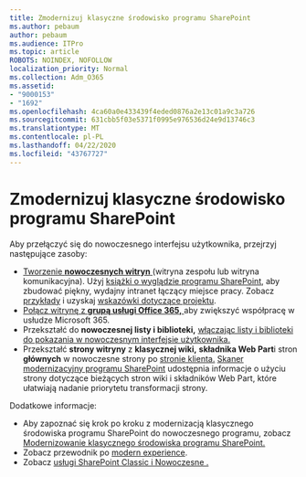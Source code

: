 ```yaml
---
title: Zmodernizuj klasyczne środowisko programu SharePoint
ms.author: pebaum
author: pebaum
ms.audience: ITPro
ms.topic: article
ROBOTS: NOINDEX, NOFOLLOW
localization_priority: Normal
ms.collection: Adm_O365
ms.assetid:
- "9000153"
- "1692"
ms.openlocfilehash: 4ca60a0e433439f4eded0876a2e13c01a9c3a726
ms.sourcegitcommit: 631cbb5f03e5371f0995e976536d24e9d13746c3
ms.translationtype: MT
ms.contentlocale: pl-PL
ms.lasthandoff: 04/22/2020
ms.locfileid: "43767727"
---
```

# <a name="modernize-your-classic-sharepoint-experience"></a>Zmodernizuj klasyczne środowisko programu SharePoint

Aby przełączyć się do nowoczesnego interfejsu użytkownika, przejrzyj następujące zasoby:

- [Tworzenie **nowoczesnych witryn** ](https://support.office.com/article/create-a-team-site-in-sharepoint-ef10c1e7-15f3-42a3-98aa-b5972711777d) (witryna zespołu lub witryna komunikacyjna). Użyj [książki o wyglądzie programu SharePoint,](https://lookbook.microsoft.com/assets/SharePoint_lookbook_2019.pdf) aby zbudować piękny, wydajny intranet łączący miejsce pracy. Zobacz [przykłady](https://lookbook.microsoft.com/) i uzyskaj [wskazówki dotyczące projektu](https://spdesign.azurewebsites.net/).
- [Połącz witrynę z **grupą usługi Office 365,** ](https://docs.microsoft.com/sharepoint/dev/transform/modernize-connect-to-office365-group) aby zwiększyć współpracę w usłudze Microsoft 365.
- Przekształć do **nowoczesnej listy i biblioteki,** [włączając listy i biblioteki do pokazania w nowoczesnym interfejsie użytkownika.](https://docs.microsoft.com/sharepoint/dev/transform/modernize-userinterface-lists-and-libraries)
- Przekształć **strony witryny** z **klasycznej wiki,** **składnika Web Part**i stron **głównych** w nowoczesne strony po [stronie klienta.](https://docs.microsoft.com/sharepoint/dev/transform/modernize-userinterface-site-pages) [Skaner modernizacyjny programu SharePoint](https://docs.microsoft.com/sharepoint/dev/transform/modernize-scanner) udostępnia informacje o użyciu strony dotyczące bieżących stron wiki i składników Web Part, które ułatwiają nadanie priorytetu transformacji strony.

Dodatkowe informacje:

- Aby zapoznać się krok po kroku z modernizacją klasycznego środowiska programu SharePoint do nowoczesnego programu, zobacz [Modernizowanie klasycznego środowiska programu SharePoint.](https://docs.microsoft.com/sharepoint/dev/transform/modernize-classic-sites)
- Zobacz przewodnik po [modern experience](https://docs.microsoft.com/sharepoint/guide-to-sharepoint-modern-experience).
- Zobacz [usługi SharePoint Classic i Nowoczesne .](https://support.office.com/article/sharepoint-classic-and-modern-experiences-5725c103-505d-4a6e-9350-300d3ec7d73f)
